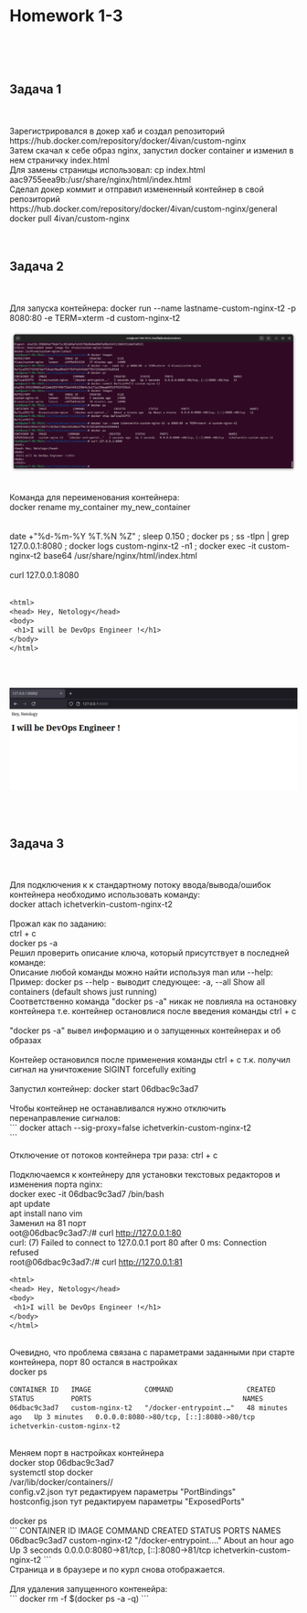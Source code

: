 <h1>Homework 1-3</h1> <br>
<br>
<br>
<h2>Задача 1</h2><br>
<br>
Зарегистрировался в докер хаб и создал репозиторий https://hub.docker.com/repository/docker/4ivan/custom-nginx <br>
Затем скачал к себе образ nginx, запустил docker container и изменил в нем страничку index.html <br>
Для замены страницы использовал: cp index.html aac9755eea9b:/usr/share/nginx/html/index.html<br>
Сделал докер коммит и отправил измененный контейнер в свой репозиторий <br>
https://hub.docker.com/repository/docker/4ivan/custom-nginx/general <br>
docker pull 4ivan/custom-nginx<br>
<br>
<br>
<h2>Задача 2</h2><br>
<br>
Для запуска контейнера:  docker run --name lastname-custom-nginx-t2 -p 8080:80 -e TERM=xterm -d custom-nginx-t2<br>

![Запуск контейнера](https://github.com/IvanChet-4/Dev/blob/main/images/Homework%201-3/%D0%97%D0%B0%D0%BF%D1%83%D1%81%D0%BA%20%D0%BA%D0%BE%D0%BD%D1%82%D0%B5%D0%B9%D0%BD%D0%B5%D1%80%D0%B0.png)

<br>
Команда для переименования контейнера:<br> 
docker rename my_container my_new_container<br>
<br>
<br>
date +"%d-%m-%Y %T.%N %Z" ; sleep 0.150 ; docker ps ; ss -tlpn | grep 127.0.0.1:8080 ; docker logs custom-nginx-t2 -n1 ; docker exec -it custom-nginx-t2 base64 /usr/share/nginx/html/index.html <br>
<br>
сurl 127.0.0.1:8080<br>
<br>

```
<html>
<head> Hey, Netology</head>
<body>
 <h1>I will be DevOps Engineer !</h1>
</body>
</html>
```

 <br>
 <br>
 
![Результат в браузере](https://github.com/IvanChet-4/Dev/blob/main/images/Homework%201-3/%D0%A0%D0%B5%D0%B7%D1%83%D0%BB%D1%8C%D1%82%D0%B0%D1%82%20%D0%B2%20%D0%B1%D1%80%D0%B0%D1%83%D0%B7%D0%B5%D1%80%D0%B5.png)

<br>
<br>
<h2>Задача 3</h2><br>
<br>
Для подключения к к стандартному потоку ввода/вывода/ошибок контейнера необходимо использовать команду: <br>
docker attach ichetverkin-custom-nginx-t2<br>
<br>
Прожал как по заданию:<br>
ctrl + c<br>
docker ps -a <br>
Решил проверить описание ключа, который присутствует в последней команде:<br>
Описание любой команды можно найти используя man или --help: <br>
Пример: docker ps --help       - выводит следующее:    -a, --all             Show all containers (default shows just running)<br>
Соответственно команда "docker ps -a" никак не повлияла на остановку контейнера т.е. контейнер остановлися после введения команды ctrl + c<br>
<br>
"docker ps -a" вывел информацию и о запущенных контейнерах и об образах<br>
<br>
Контейер остановился после применения команды ctrl + c т.к. получил сигнал на уничтожение SIGINT forcefully exiting <br>
<br>
Запустил контейнер: docker start 06dbac9c3ad7<br>
<br>
Чтобы контейнер не останавливался нужно отключить перенаправление сигналов:<br>
```
docker attach --sig-proxy=false ichetverkin-custom-nginx-t2<br>
```

Отключение от потоков контейнера три раза: ctrl + c<br>
<br>
Подключаемся к контейнеру для установки текстовых редакторов и изменения порта nginx: <br>
docker exec -it 06dbac9c3ad7 /bin/bash<br>
apt update<br>
apt install nano vim<br>
Заменил на 81 порт<br>
oot@06dbac9c3ad7:/# curl http://127.0.0.1:80 <br>
curl: (7) Failed to connect to 127.0.0.1 port 80 after 0 ms: Connection refused<br>
root@06dbac9c3ad7:/#  curl http://127.0.0.1:81<br>

```
<html>
<head> Hey, Netology</head>
<body>
 <h1>I will be DevOps Engineer !</h1>
</body>
</html>
```

<br>
Очевидно, что проблема связана с параметрами заданными при старте контейнера, порт 80 остался в настройках <br>
docker ps<br>

```
CONTAINER ID   IMAGE             COMMAND                  CREATED          STATUS         PORTS                                     NAMES
06dbac9c3ad7   custom-nginx-t2   "/docker-entrypoint.…"   48 minutes ago   Up 3 minutes   0.0.0.0:8080->80/tcp, [::]:8080->80/tcp   ichetverkin-custom-nginx-t2
```

<br>
Меняем порт в настройках контейнера <br>
docker stop 06dbac9c3ad7<br>
systemctl stop docker<br>
/var/lib/docker/containers/<ID>/<br>
config.v2.json тут редактируем параметры "PortBindings"<br>
hostconfig.json тут редактируем параметры "ExposedPorts"<br>
<br>
docker ps<br>
```
CONTAINER ID   IMAGE             COMMAND                  CREATED             STATUS         PORTS                                     NAMES
06dbac9c3ad7   custom-nginx-t2   "/docker-entrypoint.…"   About an hour ago   Up 3 seconds   0.0.0.0:8080->81/tcp, [::]:8080->81/tcp   ichetverkin-custom-nginx-t2
```
<br>
Страница и в браузере и по курл снова отображается.<br>
<br>
Для удаления запущенного контенейра:<br>
```
docker rm -f $(docker ps -a -q)
```
